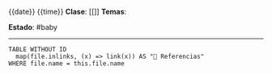 {{date}} {{time}}
**Clase**: [[]]
**Temas**: 

**Estado**: #baby 

---



```dataview
TABLE WITHOUT ID
  map(file.inlinks, (x) => link(x)) AS "🔗 Referencias"
WHERE file.name = this.file.name
```